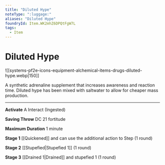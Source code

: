 ```yaml
---
title: "Diluted Hype"
noteType: ":luggage:"
aliases: "Diluted Hype"
foundryId: Item.WK2mhZ6DPQtFgW7L
tags:
  - Item
---
```


# Diluted Hype
![[systems-pf2e-icons-equipment-alchemical-items-drugs-diluted-hype.webp|150]]

A synthetic adrenaline supplement that increases awareness and reaction time. Diluted hype has been mixed with saltwater to allow for cheaper mass production.

* * *

**Activate** A Interact (Ingested)

**Saving Throw** DC 21 fortitude

**Maximum Duration** 1 minute

**Stage 1** [[Quickened]] and can use the additional action to Step (1 round)

**Stage 2** [[Stupefied|Stupefied 1]] (1 round)

**Stage 3** [[Drained 1|Drained]] and stupefied 1 (1 round)
